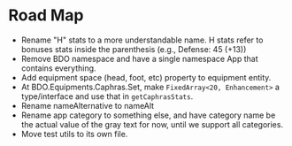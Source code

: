 # Road Map

* Rename "H" stats to a more understandable name. H stats refer to bonuses stats inside the parenthesis (e.g., Defense: 45 (+13))
* Remove BDO namespace and have a single namespace App that contains everything.
* Add equipment space (head, foot, etc) property to equipment entity.
* At BDO.Equipments.Caphras.Set, make `FixedArray<20, Enhancement>` a type/interface and use that in `getCaphrasStats`.
* Rename nameAlternative to nameAlt
* Rename app category to something else, and have category name be the actual value of the gray text for now, until we support all categories.
* Move test utils to its own file.